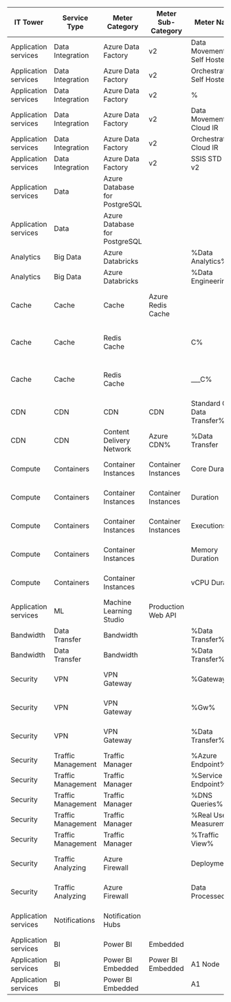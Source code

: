 | IT Tower             | Service Type       | Meter Category                | Meter Sub-Category  | Meter Name                   | Consumed Service                  | Yandex.Cloud                          |
|----------------------|--------------------|-------------------------------|---------------------|------------------------------|-----------------------------------|---------------------------------------|
| Application services | Data Integration   | Azure Data Factory            | v2                  | Data Movement Self Hosted IR | Microsoft.DataFactory             | Yandex Data Proc                      |
| Application services | Data Integration   | Azure Data Factory            | v2                  | Orchestration Self Hosted IR | Microsoft.DataFactory             | Yandex Data Proc                      |
| Application services | Data Integration   | Azure Data Factory            | v2                  | %                            | Microsoft.DataFactory             | Yandex Data Proc                      |
| Application services | Data Integration   | Azure Data Factory            | v2                  | Data Movement Cloud IR       | Microsoft.DataFactory             | Yandex Data Proc                      |
| Application services | Data Integration   | Azure Data Factory            | v2                  | Orchestration Cloud IR       | Microsoft.DataFactory             | Yandex Data Proc                      |
| Application services | Data Integration   | Azure Data Factory            | v2                  | SSIS STD D4 v2               | Microsoft.DataFactory             | Yandex Data Proc                      |
| Application services | Data               | Azure Database for PostgreSQL |                     |                              | Microsoft.DBforMyQL               | Yandex Managed Service for MySQL      |
| Application services | Data               | Azure Database for PostgreSQL |                     |                              | Microsoft.DBforPostgreSQL         | Yandex Managed Service for PostgreSQL |
| Analytics            | Big Data           | Azure Databricks              |                     | %Data Analytics%             | Microsoft.Databricks              | Yandex Data Proc                      |
| Analytics            | Big Data           | Azure Databricks              |                     | %Data Engineering%           | Microsoft.Databricks              | Yandex Data Proc                      |
| Cache                | Cache              | Cache                         | Azure Redis Cache   |                              | Microsoft.Cache                   | Yandex Managed Service for Redis      |
| Cache                | Cache              | Redis Cache                   |                     | C%                           | Microsoft.Cache                   | Yandex Managed Service for Redis      |
| Cache                | Cache              | Redis Cache                   |                     | ___C%                        | Microsoft.Cache                   | Yandex Managed Service for Redis      |
| CDN                  | CDN                | CDN                           | CDN                 | Standard CDN Data Transfer%  | Microsoft.Cdn                     | Yandex Cloud CDN                      |
| CDN                  | CDN                | Content Delivery Network      | Azure CDN%          | %Data Transfer               | Microsoft.Cdn                     | Yandex Cloud CDN                      |
| Compute              | Containers         | Container Instances           | Container Instances | Core Duration                | Microsoft.ContainerInstance       | Yandex Serverless Containers          |
| Compute              | Containers         | Container Instances           | Container Instances | Duration                     | Microsoft.ContainerInstance       | Yandex Serverless Containers          |
| Compute              | Containers         | Container Instances           | Container Instances | Executions                   | Microsoft.ContainerInstance       | Yandex Serverless Containers          |
| Compute              | Containers         | Container Instances           |                     | Memory Duration              | Microsoft.ContainerInstance       | Yandex Serverless Containers          |
| Compute              | Containers         | Container Instances           |                     | vCPU Duration                | Microsoft.ContainerInstance       | Yandex Serverless Containers          |
| Application services | ML                 | Machine Learning Studio       | Production Web API  |                              | Microsoft.MachineLearning         | Yandex DataSphere                     |
| Bandwidth            | Data Transfer      | Bandwidth                     |                     | %Data Transfer%              | Microsoft.MachineLearningServices | Yandex Cloud CDN                      |
| Bandwidth            | Data Transfer      | Bandwidth                     |                     | %Data Transfer%              | Microsoft.Search                  | Yandex Cloud CDN                      |
| Security             | VPN                | VPN Gateway                   |                     | %Gateway%                    | Microsoft.Network                 | Yandex VPC Network Gateway            |
| Security             | VPN                | VPN Gateway                   |                     | %Gw%                         | Microsoft.Network                 | Yandex VPC Network Gateway            |
| Security             | VPN                | VPN Gateway                   |                     | %Data Transfer%              | Microsoft.Network                 | Yandex VPC Network Gateway            |
| Security             | Traffic Management | Traffic Manager               |                     | %Azure Endpoint%             | Microsoft.Network                 | Yandex Load Balancer                  |
| Security             | Traffic Management | Traffic Manager               |                     | %Service Endpoint%           | Microsoft.Network                 | Yandex Load Balancer                  |
| Security             | Traffic Management | Traffic Manager               |                     | %DNS Queries%                | Microsoft.Network                 | Yandex Load Balancer                  |
| Security             | Traffic Management | Traffic Manager               |                     | %Real User Measurements      | Microsoft.Network                 | Yandex Load Balancer                  |
| Security             | Traffic Management | Traffic Manager               |                     | %Traffic View%               | Microsoft.Network                 | Yandex Load Balancer                  |
| Security             | Traffic Analyzing  | Azure Firewall                |                     | Deployment                   | Microsoft.Network                 | Yandex Web Application Firewall       |
| Security             | Traffic Analyzing  | Azure Firewall                |                     | Data Processed               | Microsoft.Network                 | Yandex Web Application Firewall       |
| Application services | Notifications      | Notification Hubs             |                     |                              | Microsoft.NotificationHubs        | Yandex Message Queue                  |
| Application services | BI                 | Power BI                      | Embedded            |                              | Microsoft.PowerBI                 | Yandex DataLens                       |
| Application services | BI                 | Power BI Embedded             | Power BI Embedded   | A1 Node                      | Microsoft.PowerBIDedicated        | Yandex DataLens                       |
| Application services | BI                 | Power BI Embedded             |                     | A1                           | Microsoft.PowerBIDedicated        | Yandex DataLens                       |

